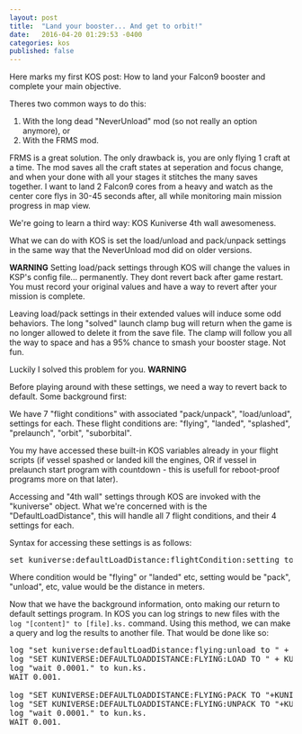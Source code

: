 ```yaml
---
layout: post
title:  "Land your booster... And get to orbit!"
date:   2016-04-20 01:29:53 -0400
categories: kos
published: false
---
```

Here marks my first KOS post: How to land your Falcon9 booster and complete your
main objective.

Theres two common ways to do this:
1. With the long dead "NeverUnload" mod (so not really an option anymore), or
2. With the FRMS mod.

FRMS is a great solution. The only drawback is, you are only flying 1 craft at a
time. The mod saves all the craft states at seperation and focus change, and
when your done with all your stages it stitches the many saves together. I want
to land 2 Falcon9 cores from a heavy and watch as the center core flys in 30-45
seconds after, all while monitoring main mission progress in map view.

We're going to learn a third way:
KOS Kuniverse 4th wall awesomeness.

What we can do with KOS is set the load/unload and pack/unpack settings in the
same way that the NeverUnload mod did on older versions.

**WARNING**
Setting load/pack settings through KOS will change the values in KSP's config
file... permanently. They dont revert back after game restart. You must record
your original values and have a way to revert after your mission is complete.

Leaving load/pack settings in their extended values will induce some odd
behaviors. The long "solved" launch clamp bug will return when the game is no
longer allowed to delete it from the save file. The clamp will follow you all
the way to space and has a 95% chance to smash your booster stage. Not fun.

Luckily I solved this problem for you.
**WARNING**

Before playing around with these settings, we need a way to revert back to
default. Some background first:

We have 7 "flight conditions" with associated "pack/unpack", "load/unload",
settings for each. These flight conditions are: "flying", "landed", "splashed",
"prelaunch", "orbit", "suborbital".

You my have accessed these built-in KOS variables already in your flight scripts
(if vessel spashed or landed kill the engines, OR if vessel in prelaunch start
  program with countdown - this is usefull for reboot-proof programs more on that
  later).

Accessing and "4th wall" settings through KOS are invoked with the "kuniverse"
object. What we're concerned with is the "DefaultLoadDistance", this will handle
all 7 flight conditions, and their 4 settings for each.

Syntax for accessing these settings is as follows:

<pre>
set kuniverse:defaultLoadDistance:flightCondition:setting to value.
</pre>

Where condition would be "flying" or "landed" etc, setting would be "pack",
"unload", etc, value would be the distance in meters.

Now that we have the background information, onto making our return to default
settings program. In KOS you can log strings to new files with the
<code>log "[content]" to [file].ks.</code> command. Using this method, we can make a
query and log the results to another file. That would be done like so:

<pre>
log "set kuniverse:defaultLoadDistance:flying:unload to " + kuniverse:defaultLoadDistance:flying:unload + "." to kun.ks.
log "SET KUNIVERSE:DEFAULTLOADDISTANCE:FLYING:LOAD TO " + KUNIVERSE:DEFAULTLOADDISTANCE:FLYING:LOAD + "." to kun.ks.
log "wait 0.0001." to kun.ks.
WAIT 0.001.

log "SET KUNIVERSE:DEFAULTLOADDISTANCE:FLYING:PACK TO "+KUNIVERSE:DEFAULTLOADDISTANCE:FLYING:PACK+"." to kun.ks.
log "SET KUNIVERSE:DEFAULTLOADDISTANCE:FLYING:UNPACK TO "+KUNIVERSE:DEFAULTLOADDISTANCE:FLYING:UNPACK+"." to kun.ks.
log "wait 0.0001." to kun.ks.
WAIT 0.001.
</pre>
